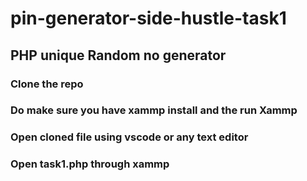 # pin-generator-side-hustle-task1
## PHP unique Random no generator

### Clone the repo
### Do make sure you have xammp install and the run Xammp
### Open cloned file using vscode or any text editor
### Open task1.php through xammp


